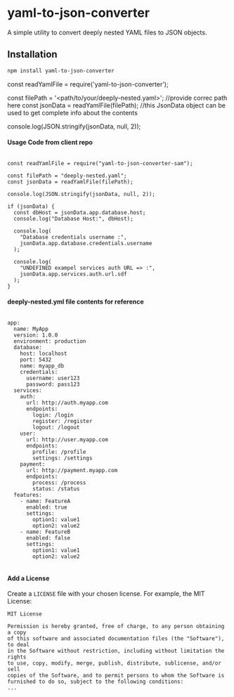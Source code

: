 # yaml-to-json-converter

A simple utility to convert deeply nested YAML files to JSON objects.

## Installation

```bash
npm install yaml-to-json-converter
```

const readYamlFile = require('yaml-to-json-converter');

const filePath = '<path/to/your/deeply-nested.yaml>'; //provide correc path here
const jsonData = readYamlFile(filePath); //this JsonData object can be used to get complete info about the contents

console.log(JSON.stringify(jsonData, null, 2));


#### Usage Code from client repo 

```plaintext
    
const readYamlFile = require("yaml-to-json-converter-sam");

const filePath = "deeply-nested.yaml";
const jsonData = readYamlFile(filePath);

console.log(JSON.stringify(jsonData, null, 2));

if (jsonData) {
  const dbHost = jsonData.app.database.host;
  console.log("Database Host:", dbHost);

  console.log(
    "Database credentials username :",
    jsonData.app.database.credentials.username
  );

  console.log(
    "UNDEFINED exampel services auth URL => :",
    jsonData.app.services.auth.url.sdf
  );
}

```

#### deeply-nested.yml file contents for reference 

```plaintext

app:
  name: MyApp
  version: 1.0.0
  environment: production
  database:
    host: localhost
    port: 5432
    name: myapp_db
    credentials:
      username: user123
      password: pass123
  services:
    auth:
      url: http://auth.myapp.com
      endpoints:
        login: /login
        register: /register
        logout: /logout
    user:
      url: http://user.myapp.com
      endpoints:
        profile: /profile
        settings: /settings
    payment:
      url: http://payment.myapp.com
      endpoints:
        process: /process
        status: /status
  features:
    - name: FeatureA
      enabled: true
      settings:
        option1: value1
        option2: value2
    - name: FeatureB
      enabled: false
      settings:
        option1: value1
        option2: value2


```

#### Add a License

Create a `LICENSE` file with your chosen license. For example, the MIT License:

```plaintext
MIT License

Permission is hereby granted, free of charge, to any person obtaining a copy
of this software and associated documentation files (the "Software"), to deal
in the Software without restriction, including without limitation the rights
to use, copy, modify, merge, publish, distribute, sublicense, and/or sell
copies of the Software, and to permit persons to whom the Software is
furnished to do so, subject to the following conditions:
...